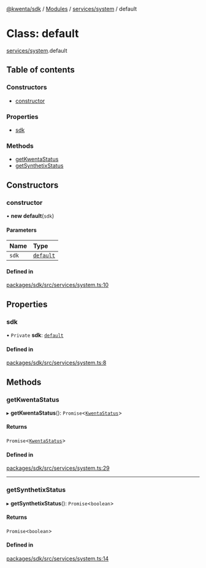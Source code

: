 [@kwenta/sdk](../README.md) / [Modules](../modules.md) / [services/system](../modules/services_system.md) / default

# Class: default

[services/system](../modules/services_system.md).default

## Table of contents

### Constructors

- [constructor](services_system.default.md#constructor)

### Properties

- [sdk](services_system.default.md#sdk)

### Methods

- [getKwentaStatus](services_system.default.md#getkwentastatus)
- [getSynthetixStatus](services_system.default.md#getsynthetixstatus)

## Constructors

### constructor

• **new default**(`sdk`)

#### Parameters

| Name | Type |
| :------ | :------ |
| `sdk` | [`default`](index.default.md) |

#### Defined in

[packages/sdk/src/services/system.ts:10](https://github.com/Kwenta/kwenta/blob/935f91508/packages/sdk/src/services/system.ts#L10)

## Properties

### sdk

• `Private` **sdk**: [`default`](index.default.md)

#### Defined in

[packages/sdk/src/services/system.ts:8](https://github.com/Kwenta/kwenta/blob/935f91508/packages/sdk/src/services/system.ts#L8)

## Methods

### getKwentaStatus

▸ **getKwentaStatus**(): `Promise`<[`KwentaStatus`](../modules/types_system.md#kwentastatus)\>

#### Returns

`Promise`<[`KwentaStatus`](../modules/types_system.md#kwentastatus)\>

#### Defined in

[packages/sdk/src/services/system.ts:29](https://github.com/Kwenta/kwenta/blob/935f91508/packages/sdk/src/services/system.ts#L29)

___

### getSynthetixStatus

▸ **getSynthetixStatus**(): `Promise`<`boolean`\>

#### Returns

`Promise`<`boolean`\>

#### Defined in

[packages/sdk/src/services/system.ts:14](https://github.com/Kwenta/kwenta/blob/935f91508/packages/sdk/src/services/system.ts#L14)
